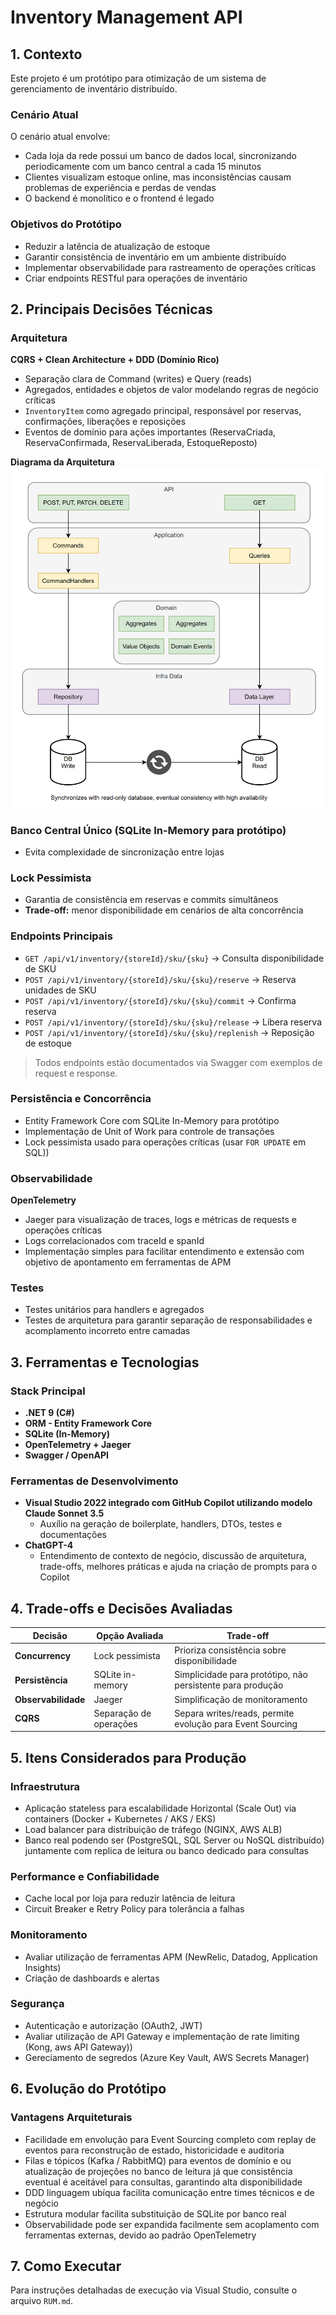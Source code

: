 ﻿# Inventory Management API

## 1. Contexto

Este projeto é um protótipo para otimização de um sistema de gerenciamento de inventário distribuído.

### Cenário Atual
O cenário atual envolve:

- Cada loja da rede possui um banco de dados local, sincronizando periodicamente com um banco central a cada 15 minutos
- Clientes visualizam estoque online, mas inconsistências causam problemas de experiência e perdas de vendas
- O backend é monolítico e o frontend é legado

### Objetivos do Protótipo
- Reduzir a latência de atualização de estoque
- Garantir consistência de inventário em um ambiente distribuído
- Implementar observabilidade para rastreamento de operações críticas
- Criar endpoints RESTful para operações de inventário

## 2. Principais Decisões Técnicas

### Arquitetura
**CQRS + Clean Architecture + DDD (Domínio Rico)**
- Separação clara de Command (writes) e Query (reads)
- Agregados, entidades e objetos de valor modelando regras de negócio críticas
- `InventoryItem` como agregado principal, responsável por reservas, confirmações, liberações e reposições
- Eventos de domínio para ações importantes (ReservaCriada, ReservaConfirmada, ReservaLiberada, EstoqueReposto)

**Diagrama da Arquitetura**
![Diagrama da Arquitetura](imgs/architecture.png)

### Banco Central Único (SQLite In-Memory para protótipo)
- Evita complexidade de sincronização entre lojas

### Lock Pessimista
- Garantia de consistência em reservas e commits simultâneos
- **Trade-off:** menor disponibilidade em cenários de alta concorrência

### Endpoints Principais
- `GET /api/v1/inventory/{storeId}/sku/{sku}` → Consulta disponibilidade de SKU
- `POST /api/v1/inventory/{storeId}/sku/{sku}/reserve` → Reserva unidades de SKU
- `POST /api/v1/inventory/{storeId}/sku/{sku}/commit` → Confirma reserva
- `POST /api/v1/inventory/{storeId}/sku/{sku}/release` → Libera reserva
- `POST /api/v1/inventory/{storeId}/sku/{sku}/replenish` → Reposição de estoque

> Todos endpoints estão documentados via Swagger com exemplos de request e response.

### Persistência e Concorrência
- Entity Framework Core com SQLite In-Memory para protótipo
- Implementação de Unit of Work para controle de transações
- Lock pessimista usado para operações críticas (usar `FOR UPDATE` em SQL))

### Observabilidade
**OpenTelemetry**
- Jaeger para visualização de traces, logs e métricas de requests e operações críticas
- Logs correlacionados com traceId e spanId
- Implementação simples para facilitar entendimento e extensão com objetivo de apontamento em ferramentas de APM

### Testes
- Testes unitários para handlers e agregados
- Testes de arquitetura para garantir separação de responsabilidades e acomplamento incorreto entre camadas

## 3. Ferramentas e Tecnologias

### Stack Principal
- **.NET 9 (C#)**
- **ORM - Entity Framework Core**
- **SQLite (In-Memory)**
- **OpenTelemetry + Jaeger**
- **Swagger / OpenAPI**

### Ferramentas de Desenvolvimento
- **Visual Studio 2022 integrado com GitHub Copilot utilizando modelo Claude Sonnet 3.5**
  - Auxílio na geração de boilerplate, handlers, DTOs, testes e documentações
- **ChatGPT-4**
  - Entendimento de contexto de negócio, discussão de arquitetura, trade-offs, melhores práticas e ajuda na criação de prompts para o Copilot	 

## 4. Trade-offs e Decisões Avaliadas

| Decisão | Opção Avaliada | Trade-off |
|---------|---------------|-----------|
| **Concurrency** | Lock pessimista | Prioriza consistência sobre disponibilidade |
| **Persistência** | SQLite in-memory | Simplicidade para protótipo, não persistente para produção |
| **Observabilidade** | Jaeger | Simplificação de monitoramento |
| **CQRS** | Separação de operações | Separa writes/reads, permite evolução para Event Sourcing |

## 5. Itens Considerados para Produção

### Infraestrutura
- Aplicação stateless para escalabilidade Horizontal (Scale Out) via containers (Docker + Kubernetes / AKS / EKS)
- Load balancer para distribuição de tráfego (NGINX, AWS ALB)
- Banco real podendo ser (PostgreSQL, SQL Server ou NoSQL distribuído) juntamente com replica de leitura ou banco dedicado para consultas

### Performance e Confiabilidade
- Cache local por loja para reduzir latência de leitura
- Circuit Breaker e Retry Policy para tolerância a falhas

### Monitoramento
- Avaliar utilização de ferramentas APM (NewRelic, Datadog, Application Insights)
- Criação de dashboards e alertas

### Segurança
- Autenticação e autorização (OAuth2, JWT)
- Avaliar utilização de API Gateway e implementação de rate limiting (Kong, aws API Gateway))
- Gereciamento de segredos (Azure Key Vault, AWS Secrets Manager)

## 6. Evolução do Protótipo

### Vantagens Arquiteturais
- Facilidade em envolução para Event Sourcing completo com replay de eventos para reconstrução de estado, historicidade e auditoria
- Filas e tópicos (Kafka / RabbitMQ) para eventos de domínio e ou atualização de projeções no banco de leitura já que consistência eventual é aceitável para consultas, garantindo alta disponibilidade
- DDD linguagem ubíqua facilita comunicação entre times técnicos e de negócio
- Estrutura modular facilita substituição de SQLite por banco real
- Observabilidade pode ser expandida facilmente sem acoplamento com ferramentas externas, devido ao padrão OpenTelemetry

## 7. Como Executar

Para instruções detalhadas de execução via Visual Studio, consulte o arquivo `RUM.md`.

